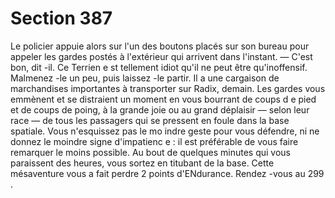 # Section 387

Le policier appuie alors sur l'un des boutons placés sur son
bureau pour appeler les gardes postés à l'extérieur qui arrivent
dans l'instant.
— C'est bon, dit -il. Ce Terrien e st tellement idiot qu'il ne peut
être qu'inoffensif. Malmenez -le un peu, puis laissez -le partir. Il a
une cargaison de marchandises importantes à transporter sur
Radix, demain. Les gardes vous emmènent et se distraient un
moment en vous bourrant de coups d e pied et de coups de poing,
à la grande joie ou au grand déplaisir — selon leur race — de tous
les passagers qui se pressent en foule dans la base spatiale. Vous
n'esquissez pas le mo indre geste pour vous défendre, ni ne
donnez le moindre signe d'impatienc e : il est préférable de vous
faire remarquer le moins possible. Au bout de quelques minutes
qui vous paraissent des heures, vous sortez en titubant de la
base. Cette mésaventure vous a fait perdre  2 points
d'ENdurance.  Rendez -vous au 299 .